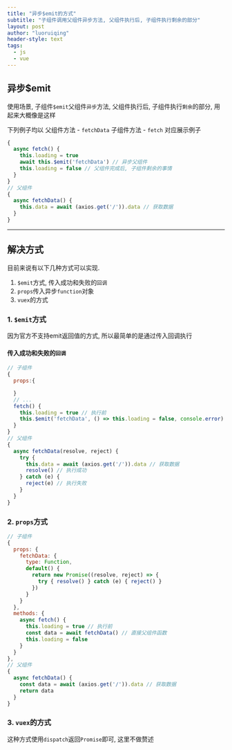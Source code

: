 ```yaml
---
title: "异步$emit的方式"
subtitle: "子组件调用父组件异步方法, 父组件执行后, 子组件执行剩余的部分"
layout: post
author: "luoruiqing"
header-style: text
tags:
  - js
  - vue
---
```


## 异步$emit
使用场景, 子组件`$emit`父组件`异步`方法, 父组件执行后, 子组件执行`剩余`的部分, 用起来大概像是这样

下列例子均以 父组件方法 - `fetchData` 子组件方法 - `fetch` 对应展示例子

```js
{
  async fetch() {
    this.loading = true
    await this.$emit('fetchData') // 异步父组件
    this.loading = false // 父组件完成后, 子组件剩余的事情
  }
}
// 父组件
{
  async fetchData() {
    this.data = await (axios.get('/')).data // 获取数据
  }
}
```

--- 

## 解决方式
目前来说有以下几种方式可以实现.
1. `$emit`方式, 传入成功和失败的`回调`
2. `props`传入异步`function`对象
3. `vuex`的方式


### 1. `$emit`方式
因为官方不支持emit返回值的方式, 所以最简单的是通过传入回调执行
#### 传入成功和失败的`回调`
```js
// 子组件
{
  props:{

  }
  // ...
  fetch() {
    this.loading = true // 执行前
    this.$emit('fetchData', () => this.loading = false, console.error) // 完成后和失败的回调
  }
}
// 父组件
{
  async fetchData(resolve, reject) {
    try {
      this.data = await (axios.get('/')).data // 获取数据
      resolve() // 执行成功
    } catch (e) {
      reject(e) // 执行失败
    }
  }
}
```

### 2. `props`方式

```js
// 子组件
{
  props: {
    fetchData: {
      type: Function,
      default() {
        return new Promise((resolve, reject) => {
          try { resolve() } catch (e) { reject() }
        })
      }
    }
  },
  methods: {
    async fetch() {
      this.loading = true // 执行前
      const data = await fetchData() // 直接父组件函数
      this.loading = false
    }
  }
},
// 父组件
{
  async fetchData() {
    const data = await (axios.get('/')).data // 获取数据
    return data
  }
}
```


### 3. `vuex`的方式
这种方式使用`dispatch`返回`Promise`即可, 这里不做赘述
